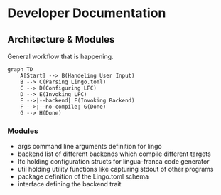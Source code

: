 # Developer Documentation

## Architecture & Modules

General workflow that is happening.

```mermaid
graph TD
    A[Start] --> B(Handeling User Input)
    B --> C(Parsing Lingo.toml)
    C --> D(Configuring LFC)
    D --> E(Invoking LFC)
    E -->|--backend| F(Invoking Backend)
    F -->¦--no-compile¦ G(Done)
    G --> H(Done)
```

### Modules

- args
    command line arguments definition for lingo
- backend
    list of different backends which compile different targets
- lfc
    holding configuration structs for lingua-franca code generator
- util
    holding utility functions like capturing stdout of other programs
- package
    definition of the Lingo.toml schema
- interface
    defining the backend trait


